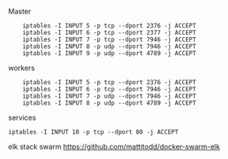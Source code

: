 
Master
```
    iptables -I INPUT 5 -p tcp --dport 2376 -j ACCEPT
    iptables -I INPUT 6 -p tcp --dport 2377 -j ACCEPT
    iptables -I INPUT 7 -p tcp --dport 7946 -j ACCEPT
    iptables -I INPUT 8 -p udp --dport 7946 -j ACCEPT
    iptables -I INPUT 9 -p udp --dport 4789 -j ACCEPT
```

workers
```
    iptables -I INPUT 5 -p tcp --dport 2376 -j ACCEPT
    iptables -I INPUT 6 -p tcp --dport 7946 -j ACCEPT
    iptables -I INPUT 7 -p udp --dport 7946 -j ACCEPT
    iptables -I INPUT 8 -p udp --dport 4789 -j ACCEPT
```

services
```
iptables -I INPUT 10 -p tcp --dport 80 -j ACCEPT
```

elk stack swarm
https://github.com/mattjtodd/docker-swarm-elk